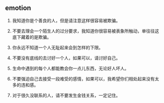 
## emotion

1. 我知道你是个善良的人，但是请注意这样很容易被欺骗。

2. 不要去理会一个陌生人的过分要求，我知道你很容易被表象所触动，单往往这底下藏着的是欺骗。

3. 你永远不知道一个人无耻起来会到怎样的下限。

4. 不要没有底线的去讨好一个人，如果可以，请讨好自己。

5. 生命中遇到的每个人都能教会你一点儿东西，无论好人坏人。

6. 不要强迫自己去接受一段难受的感情，如果可以，我希望你们相处起来没有太多的违和感。

7. 对于很久没联系的人，请不要发生金钱关系，一定记住。